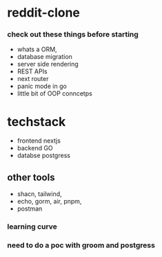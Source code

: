 # reddit-clone


### check out these things before starting

- whats a ORM,
- database migration
- server side rendering
- REST APIs
- next router 
- panic mode in go
- little bit of OOP conncetps 



# techstack 
- frontend nextjs
- backend GO
- databse postgress

## other tools
  - shacn, tailwind, 
  - echo, gorm, air, pnpm, 
  - postman 

  ### learning curve

  ### need to do a poc with groom and postgress 
